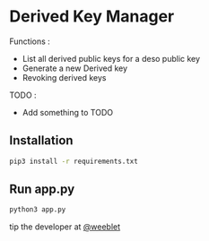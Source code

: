 # Derived Key Manager

Functions :

- List all derived public keys for a deso public key
- Generate a new Derived key
- Revoking derived keys

TODO :
- Add something to TODO


## Installation

```bash
pip3 install -r requirements.txt
```

## Run app.py

```bash
python3 app.py
```

tip the developer at [@weeblet](https://diamondapp.com/u/weeblet)
